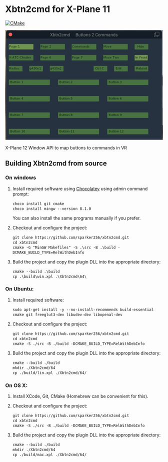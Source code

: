 Xbtn2cmd for X-Plane 11
=========================

[![CMake](https://github.com/sparker256/xbtn2cmd/actions/workflows/cmake.yml/badge.svg)](https://github.com/sparker256/xbtn2cmd/actions/workflows/cmake.yml)

![Alt text](pics/Xbtn2cmd_Page1.jpg?raw=true "Xbtn2cmd")

X-Plane 12 Window API to map buttons to commands in VR

## Building Xbtn2cmd from source

### On windows

1.  Install required software using [Chocolatey](https://chocolatey.org/) using admin command prompt:

    ```
    choco install git cmake
    choco install mingw --version 8.1.0
    ```

    You can also install the same programs manually if you prefer.

2.  Checkout and configure the project:

    ```
    git clone https://github.com/sparker256/xbtn2cmd.git
    cd xbtn2cmd
    cmake -G "MinGW Makefiles" -S .\src -B .\build -DCMAKE_BUILD_TYPE=RelWithDebInfo
    ```

3.  Build the project and copy the plugin DLL into the appropriate directory:

    ```
    cmake --build .\build
    cp .\build\win.xpl .\Xbtn2cmd\64\
    ```

### On Ubuntu:

1. Install required software:

   ```
   sudo apt-get install -y --no-install-recommends build-essential cmake git freeglut3-dev libudev-dev libopenal-dev

   ```

2. Checkout and configure the project:

   ```
   git clone https://github.com/sparker256/xbtn2cmd.git
   cd xbtn2cmd
   cmake -S ./src -B ./build -DCMAKE_BUILD_TYPE=RelWithDebInfo
   ```

3. Build the project and copy the plugin DLL into the appropriate directory:

   ```
   cmake --build ./build
   mkdir ./Xbtn2cmd/64
   cp ./build/lin.xpl ./Xbtn2cmd/64/
   ```

### On OS X:

1. Install XCode, Git, CMake (Homebrew can be convenient for this).

2. Checkout and configure the project:

   ```
   git clone https://github.com/sparker256/xbtn2cmd.git
   cd xbtn2cmd
   cmake -S ./src -B ./build -DCMAKE_BUILD_TYPE=RelWithDebInfo
   ```

3. Build the project and copy the plugin DLL into the appropriate directory:

   ```
   cmake --build ./build
   mkdir ./Xbtn2cmd/64
   cp ./build/mac.xpl ./Xbtn2cmd/64/
   ```

